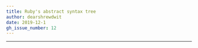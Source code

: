 ```yaml
---
title: Ruby's abstract syntax tree
author: dearshrewdwit
date: 2019-12-1
gh_issue_number: 12
---
```


---
